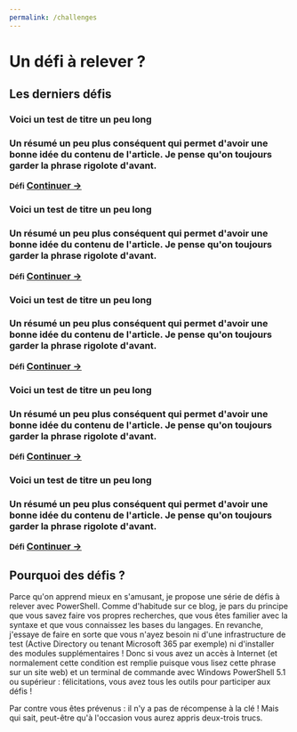 ```yaml
---
permalink: /challenges
---
```


# Un défi à relever ?

## Les derniers défis

<div class="posts">
    <article>
        <div style="background-color: #f9c80e;" height="150px"></div>
        <h3>Voici un test de titre un peu long<h3>
        <p>Un résumé un peu plus conséquent qui permet d'avoir une bonne idée du contenu de l'article. Je pense qu'on toujours garder la phrase rigolote d'avant.</p>
        <small>Défi</small>
        <a href="/">Continuer →</a>
    </article>
    <article>
        <div style="background-color: #f9c80e;" height="150px"></div>
        <h3>Voici un test de titre un peu long<h3>
        <p>Un résumé un peu plus conséquent qui permet d'avoir une bonne idée du contenu de l'article. Je pense qu'on toujours garder la phrase rigolote d'avant.</p>
        <small>Défi</small>
        <a href="/">Continuer →</a>
    </article>
    <article>
        <div style="background-color: #f9c80e;" height="150px"></div>
        <h3>Voici un test de titre un peu long<h3>
        <p>Un résumé un peu plus conséquent qui permet d'avoir une bonne idée du contenu de l'article. Je pense qu'on toujours garder la phrase rigolote d'avant.</p>
        <small>Défi</small>
        <a href="/">Continuer →</a>
    </article>
    <article>
        <div style="background-color: #f9c80e;" height="150px"></div>
        <h3>Voici un test de titre un peu long<h3>
        <p>Un résumé un peu plus conséquent qui permet d'avoir une bonne idée du contenu de l'article. Je pense qu'on toujours garder la phrase rigolote d'avant.</p>
        <small>Défi</small>
        <a href="/">Continuer →</a>
    </article>
    <article>
        <div style="background-color: #f9c80e;" height="150px"></div>
        <h3>Voici un test de titre un peu long<h3>
        <p>Un résumé un peu plus conséquent qui permet d'avoir une bonne idée du contenu de l'article. Je pense qu'on toujours garder la phrase rigolote d'avant.</p>
        <small>Défi</small>
        <a href="/">Continuer →</a>
    </article>
</div>

## Pourquoi des défis ?

Parce qu'on apprend mieux en s'amusant, je propose une série de défis à relever avec PowerShell. Comme d'habitude sur ce blog, je pars du principe que vous savez faire vos propres recherches, que vous êtes familier avec la syntaxe et que vous connaissez les bases du langages. En revanche, j'essaye de faire en sorte que vous n'ayez besoin ni d'une infrastructure de test (Active Directory ou tenant Microsoft 365 par exemple) ni d'installer des modules supplémentaires ! Donc si vous avez un accès à Internet (et normalement cette condition est remplie puisque vous lisez cette phrase sur un site web) et un terminal de commande avec Windows PowerShell 5.1 ou supérieur : félicitations, vous avez tous les outils pour participer aux défis !

Par contre vous êtes prévenus : il n'y a pas de récompense à la clé ! Mais qui sait, peut-être qu'à l'occasion vous aurez appris deux-trois trucs.
